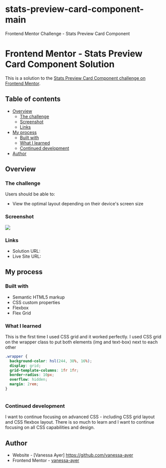 # stats-preview-card-component-main
Frontend Mentor Challenge - Stats Preview Card Component

# Frontend Mentor - Stats Preview Card Component Solution

This is a solution to the [Stats Preview Card Component challenge on Frontend Mentor](https://www.frontendmentor.io/challenges/stats-preview-card-component-8JqbgoU62).

## Table of contents

- [Overview](#overview)
  - [The challenge](#the-challenge)
  - [Screenshot](#screenshot)
  - [Links](#links)
- [My process](#my-process)
  - [Built with](#built-with)
  - [What I learned](#what-i-learned)
  - [Continued development](#continued-development)
- [Author](#author)

## Overview

### The challenge

Users should be able to:

- View the optimal layout depending on their device's screen size

### Screenshot

![](/images/nft-preview-card-component-desktop-screenshot.png)

### Links

- Solution URL: 
- Live Site URL: 

## My process

### Built with

- Semantic HTML5 markup
- CSS custom properties
- Flexbox
- Flex Grid

### What I learned

This is the first time I used CSS grid and it worked perfectly. I used CSS grid on the wrapper class to put both elements (img and text-box) next to each other 

```css
.wrapper {
  background-color: hsl(244, 38%, 16%);
  display: grid;
  grid-template-columns: 1fr 1fr;
  border-radius: 10px;
  overflow: hidden;
  margin: 2rem;
}
```

```

```

### Continued development

I want to continue focusing on advanced CSS - including CSS grid layout and CSS flexbox layout. There is so much to learn and I want to continue focusing on all CSS capabilities and design.

## Author

- Website - [Vanessa Ayer] https://github.com/vanessa-ayer
- Frontend Mentor - [vanessa-ayer](https://www.frontendmentor.io/profile/vanessa-ayer)
